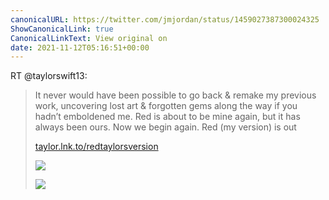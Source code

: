 ```yaml
---
canonicalURL: https://twitter.com/jmjordan/status/1459027387300024325
ShowCanonicalLink: true
CanonicalLinkText: View original on
date: 2021-11-12T05:16:51+00:00
---
```

RT @taylorswift13:
> It never would have been possible to go back &amp; remake my previous work, uncovering lost art &amp; forgotten gems along the way if you hadn’t emboldened me. Red is about to be mine again, but it has always been ours. Now we begin again. Red (my version) is out
> 
> [taylor.lnk.to/redtaylorsversion](https://taylor.lnk.to/redtaylorsversion) 
> 
> ![](/images/1459023801480474632-FD9-aXKWYAATZTm.jpg)
> 
> ![](/images/1459023801480474632-FD9-aXIWYBI4DP6.jpg)